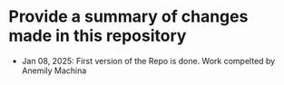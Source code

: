 # Provide a summary of changes made in this repository

- Jan 08, 2025: First version of the Repo is done. Work compelted by Anemily Machina
